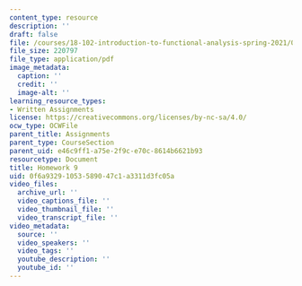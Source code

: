 ```yaml
---
content_type: resource
description: ''
draft: false
file: /courses/18-102-introduction-to-functional-analysis-spring-2021/0f6a93291053589047c1a3311d3fc05a_MIT18_102s21_hw9.pdf
file_size: 220797
file_type: application/pdf
image_metadata:
  caption: ''
  credit: ''
  image-alt: ''
learning_resource_types:
- Written Assignments
license: https://creativecommons.org/licenses/by-nc-sa/4.0/
ocw_type: OCWFile
parent_title: Assignments
parent_type: CourseSection
parent_uid: e46c9ff1-a75e-2f9c-e70c-8614b6621b93
resourcetype: Document
title: Homework 9
uid: 0f6a9329-1053-5890-47c1-a3311d3fc05a
video_files:
  archive_url: ''
  video_captions_file: ''
  video_thumbnail_file: ''
  video_transcript_file: ''
video_metadata:
  source: ''
  video_speakers: ''
  video_tags: ''
  youtube_description: ''
  youtube_id: ''
---
```


